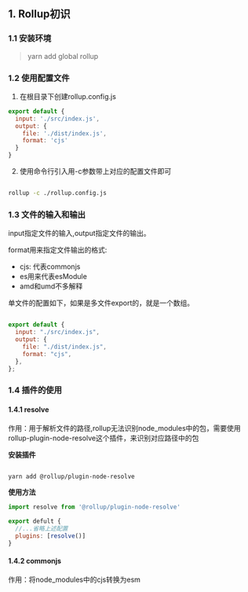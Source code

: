 ## 1. Rollup初识

### 1.1 安装环境

> yarn add global rollup

### 1.2 使用配置文件

1. 在根目录下创建rollup.config.js

```javascript
export default {
  input: './src/index.js',
  output: {
    file: './dist/index.js',
    format: 'cjs'
  }
}
```

2. 使用命令行引入用-c参数带上对应的配置文件即可

```bash

rollup -c ./rollup.config.js

```

### 1.3 文件的输入和输出

input指定文件的输入,output指定文件的输出。

format用来指定文件输出的格式:
  + cjs: 代表commonjs
  + es用来代表esModule
  + amd和umd不多解释

单文件的配置如下，如果是多文件export的，就是一个数组。

```javascript

export default {
  input: "./src/index.js",
  output: {
    file: "./dist/index.js",
    format: "cjs",
  },
};

```

### 1.4 插件的使用

#### 1.4.1 resolve

作用：用于解析文件的路径,rollup无法识别node_modules中的包，需要使用rollup-plugin-node-resolve这个插件，来识别对应路径中的包

**安装插件**

```bash

yarn add @rollup/plugin-node-resolve

```

**使用方法**

```javascript
import resolve from '@rollup/plugin-node-resolve'

export defult {
  //...省略上述配置
  plugins: [resolve()]
}

```


#### 1.4.2 commonjs

作用：将node_modules中的cjs转换为esm

